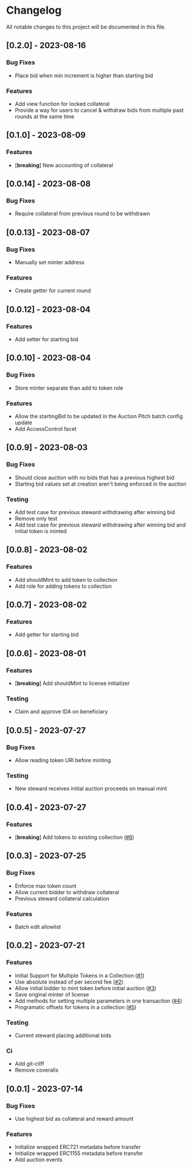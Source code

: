 # Changelog

All notable changes to this project will be documented in this file.

## [0.2.0] - 2023-08-16

### Bug Fixes

- Place bid when min increment is higher than starting bid

### Features

- Add view function for locked collateral
- Provide a way for users to cancel & withdraw bids from multiple past rounds at the same time

## [0.1.0] - 2023-08-09

### Features

- [**breaking**] New accounting of collateral

## [0.0.14] - 2023-08-08

### Bug Fixes

- Require collateral from previous round to be withdrawn

## [0.0.13] - 2023-08-07

### Bug Fixes

- Manually set minter address

### Features

- Create getter for current round

## [0.0.12] - 2023-08-04

### Features

- Add setter for starting bid

## [0.0.10] - 2023-08-04

### Bug Fixes

- Store minter separate than add to token role

### Features

- Allow the startingBid to be updated in the Auction Pitch batch config update
- Add AccessControl facet

## [0.0.9] - 2023-08-03

### Bug Fixes

- Should close auction with no bids that has a previous highest bid
- Starting bid values set at creation aren't being enforced in the auction

### Testing

- Add test case for previous steward withdrawing after winning bid
- Remove only test
- Add test case for previous steward withdrawing after winning bid and initial token is minted

## [0.0.8] - 2023-08-02

### Features

- Add shouldMint to add token to collection
- Add role for adding tokens to collection

## [0.0.7] - 2023-08-02

### Features

- Add getter for starting bid

## [0.0.6] - 2023-08-01

### Features

- [**breaking**] Add shouldMint to license initializer

### Testing

- Claim and approve IDA on beneficiary

## [0.0.5] - 2023-07-27

### Bug Fixes

- Allow reading token URI before minting

### Testing

- New steward receives initial auction proceeds on manual mint

## [0.0.4] - 2023-07-27

### Features

- [**breaking**] Add tokens to existing collection ([#6](https://github.com/orhun/git-cliff/issues/6))

## [0.0.3] - 2023-07-25

### Bug Fixes

- Enforce max token count
- Allow current bidder to withdraw collateral
- Previous steward collateral calculation

### Features

- Batch edit allowlist

## [0.0.2] - 2023-07-21

### Features

- Initial Support for Multiple Tokens in a Collection ([#1](https://github.com/orhun/git-cliff/issues/1))
- Use absolute instead of per second fee ([#2](https://github.com/orhun/git-cliff/issues/2))
- Allow initial bidder to mint token before initial auction ([#3](https://github.com/orhun/git-cliff/issues/3))
- Save original minter of license
- Add methods for setting multiple parameters in one transaction ([#4](https://github.com/orhun/git-cliff/issues/4))
- Programatic offsets for tokens in a collection ([#5](https://github.com/orhun/git-cliff/issues/5))

### Testing

- Current steward placing additional bids

### Ci

- Add git-cliff
- Remove coveralls

## [0.0.1] - 2023-07-14

### Bug Fixes

- Use highest bid as collateral and reward amount

### Features

- Initialize wrapped ERC721 metadata before transfer
- Initialize wrapped ERC1155 metadata before transfer
- Add auction events

<!-- generated by git-cliff -->
